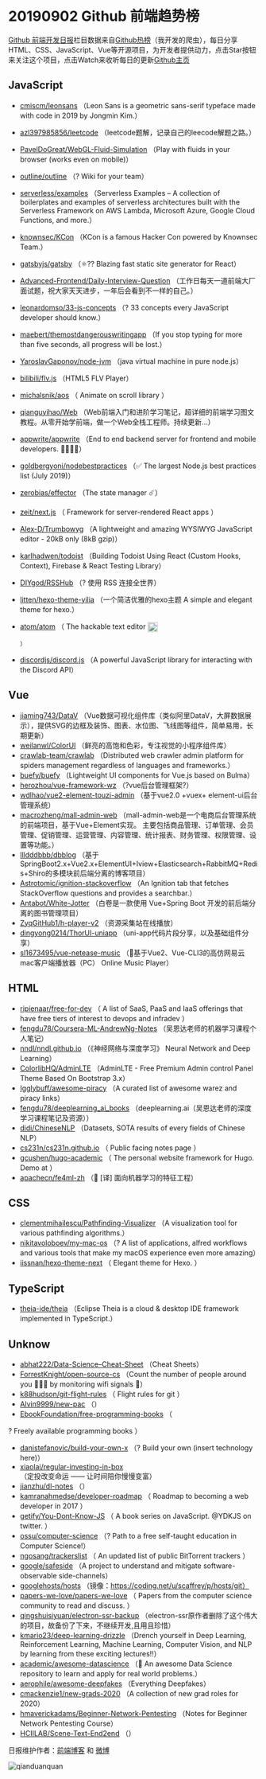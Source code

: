 # 20190902 Github 前端趋势榜

[Github 前端开发日报](http://caibaojian.com/c/news)栏目数据来自[Github热榜](http://news.caibaojian.com/)（我开发的爬虫），每日分享HTML、CSS、JavaScript、Vue等开源项目，为开发者提供动力，点击Star按钮来关注这个项目，点击Watch来收听每日的更新[Github主页](https://github.com/kujian/githubTrending)
## JavaScript

* [cmiscm/leonsans](https://github.com/cmiscm/leonsans) （Leon Sans is a geometric sans-serif typeface made with code in 2019 by Jongmin Kim.）
* [azl397985856/leetcode](https://github.com/azl397985856/leetcode) （leetcode题解，记录自己的leecode解题之路。）
* [PavelDoGreat/WebGL-Fluid-Simulation](https://github.com/PavelDoGreat/WebGL-Fluid-Simulation) （Play with fluids in your browser (works even on mobile)）
* [outline/outline](https://github.com/outline/outline) （? Wiki for your team）
* [serverless/examples](https://github.com/serverless/examples) （Serverless Examples – A collection of boilerplates and examples of serverless architectures built with the Serverless Framework on AWS Lambda, Microsoft Azure, Google Cloud Functions, and more.）
* [knownsec/KCon](https://github.com/knownsec/KCon) （KCon is a famous Hacker Con powered by Knownsec Team.）
* [gatsbyjs/gatsby](https://github.com/gatsbyjs/gatsby) （&#x269b;&#xfe0f;?? Blazing fast static site generator for React）
* [Advanced-Frontend/Daily-Interview-Question](https://github.com/Advanced-Frontend/Daily-Interview-Question) （工作日每天一道前端大厂面试题，祝大家天天进步，一年后会看到不一样的自己。）
* [leonardomso/33-js-concepts](https://github.com/leonardomso/33-js-concepts) （? 33 concepts every JavaScript developer should know.）
* [maebert/themostdangerouswritingapp](https://github.com/maebert/themostdangerouswritingapp) （If you stop typing for more than five seconds, all progress will be lost.）
* [YaroslavGaponov/node-jvm](https://github.com/YaroslavGaponov/node-jvm) （java virtual machine in pure node.js）
* [bilibili/flv.js](https://github.com/bilibili/flv.js) （HTML5 FLV Player）
* [michalsnik/aos](https://github.com/michalsnik/aos) （
        Animate on scroll library
      ）
* [qianguyihao/Web](https://github.com/qianguyihao/Web) （Web前端入门和进阶学习笔记，超详细的前端学习图文教程。从零开始学前端，做一个Web全栈工程师。持续更新...）
* [appwrite/appwrite](https://github.com/appwrite/appwrite) （End to end backend server for frontend and mobile developers. &#x1f469;‍&#x1f4bb;&#x1f468;‍&#x1f4bb;）
* [goldbergyoni/nodebestpractices](https://github.com/goldbergyoni/nodebestpractices) （✅ The largest Node.js best practices list (July 2019)）
* [zerobias/effector](https://github.com/zerobias/effector) （The state manager ☄️）
* [zeit/next.js](https://github.com/zeit/next.js) （
        Framework for server-rendered React apps
      ）
* [Alex-D/Trumbowyg](https://github.com/Alex-D/Trumbowyg) （A lightweight and amazing WYSIWYG JavaScript editor - 20kB only (8kB gzip)）
* [karlhadwen/todoist](https://github.com/karlhadwen/todoist) （Building Todoist Using React (Custom Hooks, Context), Firebase &amp; React Testing Library）
* [DIYgod/RSSHub](https://github.com/DIYgod/RSSHub) （? 使用 RSS 连接全世界）
* [litten/hexo-theme-yilia](https://github.com/litten/hexo-theme-yilia) （一个简洁优雅的hexo主题 A simple and elegant theme for hexo.）
* [atom/atom](https://github.com/atom/atom) （
        The hackable text editor <img class="emoji" title=":atom:" alt=":atom:" src="https://assets-cdn.github.com/images/icons/emoji/atom.png" height="20" width="20" align="absmiddle">

      ）
* [discordjs/discord.js](https://github.com/discordjs/discord.js) （A powerful JavaScript library for interacting with the Discord API）

## Vue

* [jiaming743/DataV](https://github.com/jiaming743/DataV) （Vue数据可视化组件库（类似阿里DataV，大屏数据展示），提供SVG的边框及装饰、图表、水位图、飞线图等组件，简单易用，长期更新）
* [weilanwl/ColorUI](https://github.com/weilanwl/ColorUI) （鲜亮的高饱和色彩，专注视觉的小程序组件库）
* [crawlab-team/crawlab](https://github.com/crawlab-team/crawlab) （Distributed web crawler admin platform for spiders management regardless of languages and frameworks.）
* [buefy/buefy](https://github.com/buefy/buefy) （Lightweight UI components for Vue.js based on Bulma）
* [herozhou/vue-framework-wz](https://github.com/herozhou/vue-framework-wz) （?vue后台管理框架?）
* [wdlhao/vue2-element-touzi-admin](https://github.com/wdlhao/vue2-element-touzi-admin) （基于vue2.0 +vuex+ element-ui后台管理系统）
* [macrozheng/mall-admin-web](https://github.com/macrozheng/mall-admin-web) （mall-admin-web是一个电商后台管理系统的前端项目，基于Vue+Element实现。 主要包括商品管理、订单管理、会员管理、促销管理、运营管理、内容管理、统计报表、财务管理、权限管理、设置等功能。）
* [llldddbbb/dbblog](https://github.com/llldddbbb/dbblog) （基于SpringBoot2.x+Vue2.x+ElementUI+Iview+Elasticsearch+RabbitMQ+Redis+Shiro的多模块前后端分离的博客项目）
* [Astrotomic/ignition-stackoverflow](https://github.com/Astrotomic/ignition-stackoverflow) （An Ignition tab that fetches StackOverflow questions and provides a searchbar.）
* [Antabot/White-Jotter](https://github.com/Antabot/White-Jotter) （白卷是一款使用 Vue+Spring Boot 开发的前后端分离的图书管理项目）
* [ZyqGitHub1/h-player-v2](https://github.com/ZyqGitHub1/h-player-v2) （资源采集站在线播放）
* [dingyong0214/ThorUI-uniapp](https://github.com/dingyong0214/ThorUI-uniapp) （uni-app代码片段分享，以及基础组件分享）
* [sl1673495/vue-netease-music](https://github.com/sl1673495/vue-netease-music) （&#x1f3b5;基于Vue2、Vue-CLI3的高仿网易云mac客户端播放器（PC） Online Music Player）

## HTML

* [ripienaar/free-for-dev](https://github.com/ripienaar/free-for-dev) （
        A list of SaaS, PaaS and IaaS offerings that have free tiers of interest to devops and infradev
      ）
* [fengdu78/Coursera-ML-AndrewNg-Notes](https://github.com/fengdu78/Coursera-ML-AndrewNg-Notes) （吴恩达老师的机器学习课程个人笔记）
* [nndl/nndl.github.io](https://github.com/nndl/nndl.github.io) （《神经网络与深度学习》 Neural Network and Deep Learning）
* [ColorlibHQ/AdminLTE](https://github.com/ColorlibHQ/AdminLTE) （AdminLTE - Free Premium Admin control Panel Theme Based On Bootstrap 3.x）
* [Igglybuff/awesome-piracy](https://github.com/Igglybuff/awesome-piracy) （A curated list of awesome warez and piracy links）
* [fengdu78/deeplearning_ai_books](https://github.com/fengdu78/deeplearning_ai_books) （deeplearning.ai（吴恩达老师的深度学习课程笔记及资源））
* [didi/ChineseNLP](https://github.com/didi/ChineseNLP) （Datasets, SOTA results of every fields of Chinese NLP）
* [cs231n/cs231n.github.io](https://github.com/cs231n/cs231n.github.io) （
        Public facing notes page
      ）
* [gcushen/hugo-academic](https://github.com/gcushen/hugo-academic) （
        The personal website framework for Hugo. Demo at
      ）
* [apachecn/fe4ml-zh](https://github.com/apachecn/fe4ml-zh) （&#x1f4d6; [译] 面向机器学习的特征工程）

## CSS

* [clementmihailescu/Pathfinding-Visualizer](https://github.com/clementmihailescu/Pathfinding-Visualizer) （A visualization tool for various pathfinding algorithms.）
* [nikitavoloboev/my-mac-os](https://github.com/nikitavoloboev/my-mac-os) （? A list of applications, alfred workflows and various tools that make my macOS experience even more amazing）
* [iissnan/hexo-theme-next](https://github.com/iissnan/hexo-theme-next) （
        Elegant theme for Hexo. 
      ）

## TypeScript

* [theia-ide/theia](https://github.com/theia-ide/theia) （Eclipse Theia is a cloud &amp; desktop IDE framework implemented in TypeScript.）

## Unknow

* [abhat222/Data-Science&#8211;Cheat-Sheet](https://github.com/abhat222/Data-Science--Cheat-Sheet) （Cheat Sheets）
* [ForrestKnight/open-source-cs](https://github.com/ForrestKnight/open-source-cs) （Count the number of people around you &#x1f468;‍&#x1f468;‍&#x1f466; by monitoring wifi signals &#x1f4e1;）
* [k88hudson/git-flight-rules](https://github.com/k88hudson/git-flight-rules) （
        Flight rules for git
      ）
* [Alvin9999/new-pac](https://github.com/Alvin9999/new-pac) （）
* [EbookFoundation/free-programming-books](https://github.com/EbookFoundation/free-programming-books) （
        
? Freely available programming books
      ）
* [danistefanovic/build-your-own-x](https://github.com/danistefanovic/build-your-own-x) （? Build your own (insert technology here)）
* [xiaolai/regular-investing-in-box](https://github.com/xiaolai/regular-investing-in-box) （定投改变命运 —— 让时间陪你慢慢变富）
* [jianzhu/dl-notes](https://github.com/jianzhu/dl-notes) （）
* [kamranahmedse/developer-roadmap](https://github.com/kamranahmedse/developer-roadmap) （
        Roadmap to becoming a web developer in 2017
      ）
* [getify/You-Dont-Know-JS](https://github.com/getify/You-Dont-Know-JS) （
        A book series on JavaScript. @YDKJS on twitter.
      ）
* [ossu/computer-science](https://github.com/ossu/computer-science) （? Path to a free self-taught education in Computer Science!）
* [ngosang/trackerslist](https://github.com/ngosang/trackerslist) （
        An updated list of public BitTorrent trackers
      ）
* [google/safeside](https://github.com/google/safeside) （A project to understand and mitigate software-observable side-channels）
* [googlehosts/hosts](https://github.com/googlehosts/hosts) （镜像：https://coding.net/u/scaffrey/p/hosts/git）
* [papers-we-love/papers-we-love](https://github.com/papers-we-love/papers-we-love) （
        Papers from the computer science community to read and discuss.
      ）
* [qingshuisiyuan/electron-ssr-backup](https://github.com/qingshuisiyuan/electron-ssr-backup) （electron-ssr原作者删除了这个伟大的项目，故备份了下来，不继续开发,且用且珍惜）
* [kmario23/deep-learning-drizzle](https://github.com/kmario23/deep-learning-drizzle) （Drench yourself in Deep Learning, Reinforcement Learning, Machine Learning, Computer Vision, and NLP by learning from these exciting lectures!!）
* [academic/awesome-datascience](https://github.com/academic/awesome-datascience) （&#x1f4dd; An awesome Data Science repository to learn and apply for real world problems.）
* [aerophile/awesome-deepfakes](https://github.com/aerophile/awesome-deepfakes) （Everything Deepfakes）
* [cmackenzie1/new-grads-2020](https://github.com/cmackenzie1/new-grads-2020) （A collection of new grad roles for 2020）
* [hmaverickadams/Beginner-Network-Pentesting](https://github.com/hmaverickadams/Beginner-Network-Pentesting) （Notes for Beginner Network Pentesting Course）
* [HCIILAB/Scene-Text-End2end](https://github.com/HCIILAB/Scene-Text-End2end) （）


日报维护作者：[前端博客](http://caibaojian.com/) 和 [微博](http://caibaojian.com/go/weibo)

![qianduanquan](https://user-images.githubusercontent.com/3055447/38468989-651132ac-3b80-11e8-8e6b-15122322a9d7.png)